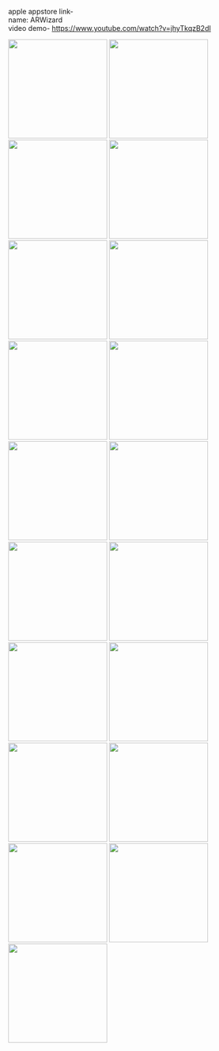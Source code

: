 apple appstore link-<br>
name: ARWizard<br>
video demo- https://www.youtube.com/watch?v=jhyTkqzB2dI<br>

<img src="https://github.com/user-attachments/assets/fd2cb087-4c40-4bd1-9581-1bb4fdc00551" width=200>
<img src="https://github.com/user-attachments/assets/798089b4-c6dc-49d3-841b-d01303dc02f4" width=200>
<img src="https://github.com/user-attachments/assets/d256e433-551b-4a19-8d9a-43cac9eb8b5d" width=200>
<img src="https://github.com/user-attachments/assets/28abca3f-089a-49fd-9a9d-f6c016224976" width=200><br>

<img src="https://github.com/user-attachments/assets/28d94de9-23ce-44aa-9dfe-8ce714e5776b" width=200>
<img src="https://github.com/user-attachments/assets/e837fbfa-9cd5-4855-b863-ad17720f02f8" width=200>
<img src="https://github.com/user-attachments/assets/bf66c2ba-9069-4d8a-b29e-b9ac65b7358c" width=200>
<img src="https://github.com/user-attachments/assets/8569130b-6289-430a-9aec-a191884a7136" width=200><br>

<img src="https://github.com/user-attachments/assets/8e4b16d0-fd1f-4541-9a59-20db9a42b5b8" width=200>
<img src="https://github.com/user-attachments/assets/1eaa81b1-0a36-4837-b17f-8430f1ed056d" width=200>
<img src="https://github.com/user-attachments/assets/aeff31aa-ba9a-4b08-9230-f4dfb89cf54a" width=200>
<img src="https://github.com/user-attachments/assets/ff7d167a-a379-4ff3-8855-b3180fc0bb63" width=200><br>

<img src="https://github.com/user-attachments/assets/62b1a255-95bb-4b65-a9c8-69259c742408" width=200>
<img src="https://github.com/user-attachments/assets/6e112a48-9dfd-492b-be89-aff977e1b2ad" width=200>
<img src="https://github.com/user-attachments/assets/a3d7c211-42f0-41f8-9923-5398c4d7aaf9" width=200>
<img src="https://github.com/user-attachments/assets/45b9b0ae-575f-416f-aebb-e540f668d5da" width=200><br>

<img src="https://github.com/user-attachments/assets/5079ceaa-7089-4ac5-8835-de27fcdd9f3b" width=200>
<img src="https://github.com/user-attachments/assets/8ef987bc-e859-47fd-a08c-411f1349773a" width=200>
<img src="https://github.com/user-attachments/assets/b50a0755-352d-439b-b432-5a063a88290a" width=200>
